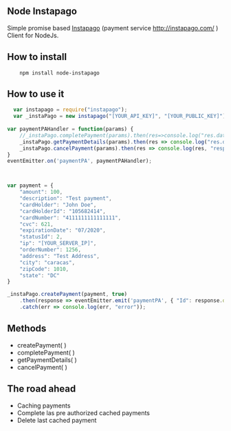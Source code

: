  

Node Instapago
--------------

Simple promise based [Instapago](http://instapago.com/) (payment service http://instapago.com/ ) Client for NodeJs.

How to install
--------------

```batch
    npm install node-instapago
```


How to use it
--------------


```javascript
  var instapago = require("instapago");  
  var _instaPago = new instapago("[YOUR_API_KEY]", "[YOUR_PUBLIC_KEY]");
  
var paymentPAHandler = function(params) {
    //_instaPago.completePayment(params).then(res=>console.log("res.data")).catch(err=>console.log(err, "completePayment error"));
    _instaPago.getPaymentDetails(params).then(res => console.log("res.data")).catch(err => console.log(err, "completePayment error"));
    _instaPago.cancelPayment(params).then(res => console.log(res, "resputa cancelPayment")).catch(err => console.log(err, "completePayment error"));
}
eventEmitter.on('paymentPA', paymentPAHandler);



var payment = {
    "amount": 100,
    "description": "Test payment",
    "cardHolder": "John Doe",
    "cardHolderId": "105682414",
    "cardNumber": "4111111111111111",
    "cvc": 621,
    "expirationDate": "07/2020",
    "statusId": 2,
    "ip": "[YOUR_SERVER_IP]",
    "orderNumber": 1256,
    "address": "Test Address",
    "city": "caracas",
    "zipCode": 1010,
    "state": "DC"
}

_instaPago.createPayment(payment, true)
    .then(response => eventEmitter.emit('paymentPA', { "Id": response.data.id, "amount": response.data.amount }))
    .catch(err => console.log(err, "error"));
```

Methods
-------

 - createPayment( )
 - completePayment( )
 - getPaymentDetails( )
 - cancelPayment( )

The road ahead
--------------

 - Caching payments
 - Complete las pre authorized cached payments
 - Delete last cached payment



